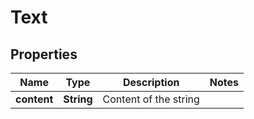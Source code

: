 
# Text

## Properties
Name | Type | Description | Notes
------------ | ------------- | ------------- | -------------
**content** | **String** | Content of the string | 



